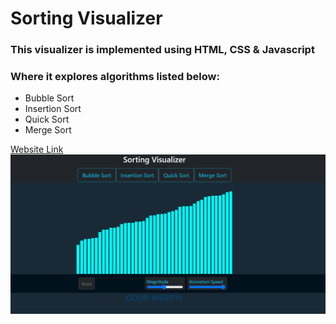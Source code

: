 # Sorting Visualizer

### This visualizer is implemented using HTML, CSS & Javascript <br/>

### Where it explores algorithms listed below:
- Bubble Sort 
- Insertion Sort
- Quick Sort
- Merge Sort


[Website Link](https://rayhan1210.github.io/Sorting_Visualizer/)
<img src="image/InsertionSort.png"><br/>